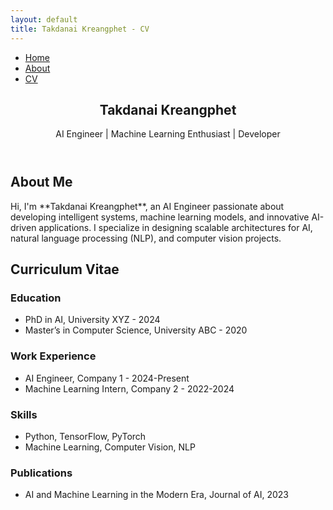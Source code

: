 ```yaml
---
layout: default
title: Takdanai Kreangphet - CV
---
```


<head>
  <link rel="stylesheet" href="{{ 'assets/css/custom.css' | relative_url }}">
</head>

<!-- Navigation Bar -->
<nav class="navbar">
  <ul>
    <li><a href="#home">Home</a></li>
    <li><a href="#about">About</a></li>
    <li><a href="#cv">CV</a></li>
  </ul>
</nav>

<!-- Home Section -->
<section id="home">
  <header>
    <h1>Takdanai Kreangphet</h1>
    <p>AI Engineer | Machine Learning Enthusiast | Developer</p>
  </header>
</section>

<!-- About Section -->
<section id="about">
  <h2>About Me</h2>
  <p>Hi, I'm **Takdanai Kreangphet**, an AI Engineer passionate about developing intelligent systems, machine learning models, and innovative AI-driven applications. I specialize in designing scalable architectures for AI, natural language processing (NLP), and computer vision projects.</p>
</section>

<!-- CV Section -->
<section id="cv">
  <h2>Curriculum Vitae</h2>
  <h3>Education</h3>
  <ul>
    <li>PhD in AI, University XYZ - 2024</li>
    <li>Master’s in Computer Science, University ABC - 2020</li>
  </ul>

  <h3>Work Experience</h3>
  <ul>
    <li>AI Engineer, Company 1 - 2024-Present</li>
    <li>Machine Learning Intern, Company 2 - 2022-2024</li>
  </ul>

  <h3>Skills</h3>
  <ul>
    <li>Python, TensorFlow, PyTorch</li>
    <li>Machine Learning, Computer Vision, NLP</li>
  </ul>

  <h3>Publications</h3>
  <ul>
    <li>AI and Machine Learning in the Modern Era, Journal of AI, 2023</li>
  </ul>
</section>
